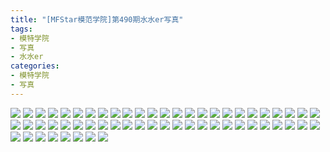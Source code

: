 ```yaml
---
title: "[MFStar模范学院]第490期水水er写真"
tags: 
- 模特学院
- 写真
- 水水er
categories:
- 模特学院
- 写真
---
```


![](https://img.ilovese.xyz/1734715915846.webp)
![](https://img.ilovese.xyz/1734715917661.webp)
![](https://img.ilovese.xyz/1734715919749.webp)
![](https://img.ilovese.xyz/1734715921581.webp)
![](https://img.ilovese.xyz/1734715923516.webp)
![](https://img.ilovese.xyz/1734715925469.webp)
![](https://img.ilovese.xyz/1734715927235.webp)
![](https://img.ilovese.xyz/1734715928681.webp)
![](https://img.ilovese.xyz/1734715930103.webp)
![](https://img.ilovese.xyz/1734715931905.webp)
![](https://img.ilovese.xyz/1734715933792.webp)
![](https://img.ilovese.xyz/1734715935535.webp)
![](https://img.ilovese.xyz/1734715937422.webp)
![](https://img.ilovese.xyz/1734715939332.webp)
![](https://img.ilovese.xyz/1734715941313.webp)
![](https://img.ilovese.xyz/1734715943269.webp)
![](https://img.ilovese.xyz/1734715944550.webp)
![](https://img.ilovese.xyz/1734715946614.webp)
![](https://img.ilovese.xyz/1734715948256.webp)
![](https://img.ilovese.xyz/1734715950109.webp)
![](https://img.ilovese.xyz/1734715952258.webp)
![](https://img.ilovese.xyz/1734715953902.webp)
![](https://img.ilovese.xyz/1734715955744.webp)
![](https://img.ilovese.xyz/1734715957649.webp)
![](https://img.ilovese.xyz/1734715959201.webp)
![](https://img.ilovese.xyz/1734715960972.webp)
![](https://img.ilovese.xyz/1734715962689.webp)
![](https://img.ilovese.xyz/1734715964581.webp)
![](https://img.ilovese.xyz/1734715966702.webp)
![](https://img.ilovese.xyz/1734715967874.webp)
![](https://img.ilovese.xyz/1734715969591.webp)
![](https://img.ilovese.xyz/1734715971257.webp)
![](https://img.ilovese.xyz/1734715972612.webp)
![](https://img.ilovese.xyz/1734715974600.webp)
![](https://img.ilovese.xyz/1734715976390.webp)
![](https://img.ilovese.xyz/1734715977851.webp)
![](https://img.ilovese.xyz/1734715979285.webp)
![](https://img.ilovese.xyz/1734715980562.webp)
![](https://img.ilovese.xyz/1734715982434.webp)
![](https://img.ilovese.xyz/1734715984137.webp)
![](https://img.ilovese.xyz/1734715986008.webp)
![](https://img.ilovese.xyz/1734715987799.webp)
![](https://img.ilovese.xyz/1734715989152.webp)
![](https://img.ilovese.xyz/1734715990975.webp)
![](https://img.ilovese.xyz/1734715992749.webp)
![](https://img.ilovese.xyz/1734715994681.webp)
![](https://img.ilovese.xyz/1734715996672.webp)
![](https://img.ilovese.xyz/1734715998070.webp)
![](https://img.ilovese.xyz/1734715999818.webp)
![](https://img.ilovese.xyz/1734716001736.webp)
![](https://img.ilovese.xyz/1734716003567.webp)
![](https://img.ilovese.xyz/1734716005008.webp)
![](https://img.ilovese.xyz/1734716006466.webp)
![](https://img.ilovese.xyz/1734716008270.webp)
![](https://img.ilovese.xyz/1734716009980.webp)
![](https://img.ilovese.xyz/1734716011359.webp)
![](https://img.ilovese.xyz/1734716013098.webp)
![](https://img.ilovese.xyz/1734716014254.webp)
